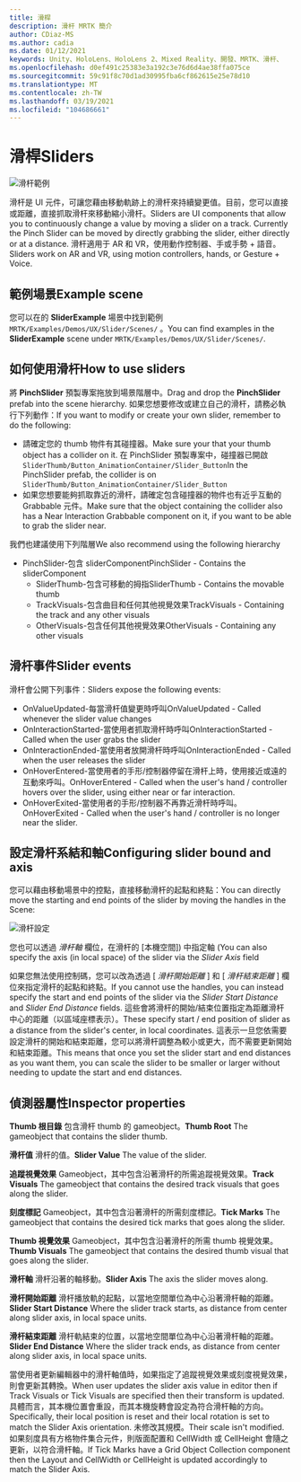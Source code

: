 ```yaml
---
title: 滑桿
description: 滑杆 MRTK 簡介
author: CDiaz-MS
ms.author: cadia
ms.date: 01/12/2021
keywords: Unity、HoloLens、HoloLens 2、Mixed Reality、開發、MRTK、滑杆、
ms.openlocfilehash: d0ef491c25383e3a192c3e76d6d4ae38ffa075ce
ms.sourcegitcommit: 59c91f8c70d1ad30995fba6cf862615e25e78d10
ms.translationtype: MT
ms.contentlocale: zh-TW
ms.lasthandoff: 03/19/2021
ms.locfileid: "104686661"
---
```

# <a name="sliders"></a><span data-ttu-id="e68d2-104">滑桿</span><span class="sxs-lookup"><span data-stu-id="e68d2-104">Sliders</span></span>

![滑杆範例](../images/slider/MRTK_UX_Slider_Main.jpg)

<span data-ttu-id="e68d2-106">滑杆是 UI 元件，可讓您藉由移動軌跡上的滑杆來持續變更值。目前，您可以直接或距離，直接抓取滑杆來移動縮小滑杆。</span><span class="sxs-lookup"><span data-stu-id="e68d2-106">Sliders are UI components that allow you to continuously change a value by moving a slider on a track. Currently the Pinch Slider can be moved by directly grabbing the slider, either directly or at a distance.</span></span> <span data-ttu-id="e68d2-107">滑杆適用于 AR 和 VR，使用動作控制器、手或手勢 + 語音。</span><span class="sxs-lookup"><span data-stu-id="e68d2-107">Sliders work on AR and VR, using motion controllers, hands, or Gesture + Voice.</span></span>

## <a name="example-scene"></a><span data-ttu-id="e68d2-108">範例場景</span><span class="sxs-lookup"><span data-stu-id="e68d2-108">Example scene</span></span>

<span data-ttu-id="e68d2-109">您可以在的 **SliderExample** 場景中找到範例 `MRTK/Examples/Demos/UX/Slider/Scenes/` 。</span><span class="sxs-lookup"><span data-stu-id="e68d2-109">You can find examples in the **SliderExample** scene under `MRTK/Examples/Demos/UX/Slider/Scenes/`.</span></span>

## <a name="how-to-use-sliders"></a><span data-ttu-id="e68d2-110">如何使用滑杆</span><span class="sxs-lookup"><span data-stu-id="e68d2-110">How to use sliders</span></span>

<span data-ttu-id="e68d2-111">將 **PinchSlider** 預製專案拖放到場景階層中。</span><span class="sxs-lookup"><span data-stu-id="e68d2-111">Drag and drop the **PinchSlider** prefab into the scene hierarchy.</span></span> <span data-ttu-id="e68d2-112">如果您想要修改或建立自己的滑杆，請務必執行下列動作：</span><span class="sxs-lookup"><span data-stu-id="e68d2-112">If you want to modify or create your own slider, remember to do the following:</span></span>

- <span data-ttu-id="e68d2-113">請確定您的 thumb 物件有其碰撞器。</span><span class="sxs-lookup"><span data-stu-id="e68d2-113">Make sure your that your thumb object has a collider on it.</span></span> <span data-ttu-id="e68d2-114">在 PinchSlider 預製專案中，碰撞器已開啟 `SliderThumb/Button_AnimationContainer/Slider_Button`</span><span class="sxs-lookup"><span data-stu-id="e68d2-114">In the PinchSlider prefab, the collider is on `SliderThumb/Button_AnimationContainer/Slider_Button`</span></span>
- <span data-ttu-id="e68d2-115">如果您想要能夠抓取靠近的滑杆，請確定包含碰撞器的物件也有近乎互動的 Grabbable 元件。</span><span class="sxs-lookup"><span data-stu-id="e68d2-115">Make sure that the object containing the collider also has a Near Interaction Grabbable component on it, if you want to be able to grab the slider near.</span></span>

<span data-ttu-id="e68d2-116">我們也建議使用下列階層</span><span class="sxs-lookup"><span data-stu-id="e68d2-116">We also recommend using the following hierarchy</span></span>

- <span data-ttu-id="e68d2-117">PinchSlider-包含 sliderComponent</span><span class="sxs-lookup"><span data-stu-id="e68d2-117">PinchSlider - Contains the sliderComponent</span></span>
  - <span data-ttu-id="e68d2-118">SliderThumb-包含可移動的拇指</span><span class="sxs-lookup"><span data-stu-id="e68d2-118">SliderThumb - Contains the movable thumb</span></span>
  - <span data-ttu-id="e68d2-119">TrackVisuals-包含曲目和任何其他視覺效果</span><span class="sxs-lookup"><span data-stu-id="e68d2-119">TrackVisuals - Containing the track and any other visuals</span></span>
  - <span data-ttu-id="e68d2-120">OtherVisuals-包含任何其他視覺效果</span><span class="sxs-lookup"><span data-stu-id="e68d2-120">OtherVisuals - Containing any other visuals</span></span>

## <a name="slider-events"></a><span data-ttu-id="e68d2-121">滑杆事件</span><span class="sxs-lookup"><span data-stu-id="e68d2-121">Slider events</span></span>

<span data-ttu-id="e68d2-122">滑杆會公開下列事件：</span><span class="sxs-lookup"><span data-stu-id="e68d2-122">Sliders expose the following events:</span></span>

- <span data-ttu-id="e68d2-123">OnValueUpdated-每當滑杆值變更時呼叫</span><span class="sxs-lookup"><span data-stu-id="e68d2-123">OnValueUpdated - Called whenever the slider value changes</span></span>
- <span data-ttu-id="e68d2-124">OnInteractionStarted-當使用者抓取滑杆時呼叫</span><span class="sxs-lookup"><span data-stu-id="e68d2-124">OnInteractionStarted - Called when the user grabs the slider</span></span>
- <span data-ttu-id="e68d2-125">OnInteractionEnded-當使用者放開滑杆時呼叫</span><span class="sxs-lookup"><span data-stu-id="e68d2-125">OnInteractionEnded - Called when the user releases the slider</span></span>
- <span data-ttu-id="e68d2-126">OnHoverEntered-當使用者的手形/控制器停留在滑杆上時，使用接近或遠的互動來呼叫。</span><span class="sxs-lookup"><span data-stu-id="e68d2-126">OnHoverEntered - Called when the user's hand / controller hovers over the slider, using either near or far interaction.</span></span>
- <span data-ttu-id="e68d2-127">OnHoverExited-當使用者的手形/控制器不再靠近滑杆時呼叫。</span><span class="sxs-lookup"><span data-stu-id="e68d2-127">OnHoverExited - Called when the user's hand / controller is no longer near the slider.</span></span>

## <a name="configuring-slider-bound-and-axis"></a><span data-ttu-id="e68d2-128">設定滑杆系結和軸</span><span class="sxs-lookup"><span data-stu-id="e68d2-128">Configuring slider bound and axis</span></span>

<span data-ttu-id="e68d2-129">您可以藉由移動場景中的控點，直接移動滑杆的起點和終點：</span><span class="sxs-lookup"><span data-stu-id="e68d2-129">You can directly move the starting and end points of the slider by moving the handles in the Scene:</span></span>

![滑杆設定](../images/sliders/MRTK_Sliders_Setup.png)

<span data-ttu-id="e68d2-131">您也可以透過 _滑杆軸_ 欄位，在滑杆的 [本機空間]) 中指定軸 (</span><span class="sxs-lookup"><span data-stu-id="e68d2-131">You can also specify the axis (in local space) of the slider via the _Slider Axis_ field</span></span>

<span data-ttu-id="e68d2-132">如果您無法使用控制碼，您可以改為透過 [ _滑杆開始距離_ ] 和 [ _滑杆結束距離_ ] 欄位來指定滑杆的起點和終點。</span><span class="sxs-lookup"><span data-stu-id="e68d2-132">If you cannot use the handles, you can instead specify the start and end points of the slider via the _Slider Start Distance_ and _Slider End Distance_ fields.</span></span> <span data-ttu-id="e68d2-133">這些會將滑杆的開始/結束位置指定為距離滑杆中心的距離（以區域座標表示）。</span><span class="sxs-lookup"><span data-stu-id="e68d2-133">These specify start / end position of slider as a distance from the slider's center, in local coordinates.</span></span> <span data-ttu-id="e68d2-134">這表示一旦您依需要設定滑杆的開始和結束距離，您可以將滑杆調整為較小或更大，而不需要更新開始和結束距離。</span><span class="sxs-lookup"><span data-stu-id="e68d2-134">This means that once you set the slider start and end distances as you want them, you can scale the slider to be smaller or larger without needing to update the start and end distances.</span></span>

## <a name="inspector-properties"></a><span data-ttu-id="e68d2-135">偵測器屬性</span><span class="sxs-lookup"><span data-stu-id="e68d2-135">Inspector properties</span></span>

<span data-ttu-id="e68d2-136">**Thumb 根目錄** 包含滑杆 thumb 的 gameobject。</span><span class="sxs-lookup"><span data-stu-id="e68d2-136">**Thumb Root** The gameobject that contains the slider thumb.</span></span>

<span data-ttu-id="e68d2-137">**滑杆值** 滑杆的值。</span><span class="sxs-lookup"><span data-stu-id="e68d2-137">**Slider Value** The value of the slider.</span></span>

<span data-ttu-id="e68d2-138">**追蹤視覺效果** Gameobject，其中包含沿著滑杆的所需追蹤視覺效果。</span><span class="sxs-lookup"><span data-stu-id="e68d2-138">**Track Visuals** The gameobject that contains the desired track visuals that goes along the slider.</span></span>

<span data-ttu-id="e68d2-139">**刻度標記** Gameobject，其中包含沿著滑杆的所需刻度標記。</span><span class="sxs-lookup"><span data-stu-id="e68d2-139">**Tick Marks** The gameobject that contains the desired tick marks that goes along the slider.</span></span>

<span data-ttu-id="e68d2-140">**Thumb 視覺效果** Gameobject，其中包含沿著滑杆的所需 thumb 視覺效果。</span><span class="sxs-lookup"><span data-stu-id="e68d2-140">**Thumb Visuals** The gameobject that contains the desired thumb visual that goes along the slider.</span></span>

<span data-ttu-id="e68d2-141">**滑杆軸** 滑杆沿著的軸移動。</span><span class="sxs-lookup"><span data-stu-id="e68d2-141">**Slider Axis** The axis the slider moves along.</span></span>

<span data-ttu-id="e68d2-142">**滑杆開始距離** 滑杆播放軌的起點，以當地空間單位為中心沿著滑杆軸的距離。</span><span class="sxs-lookup"><span data-stu-id="e68d2-142">**Slider Start Distance** Where the slider track starts, as distance from center along slider axis, in local space units.</span></span>

<span data-ttu-id="e68d2-143">**滑杆結束距離** 滑杆軌結束的位置，以當地空間單位為中心沿著滑杆軸的距離。</span><span class="sxs-lookup"><span data-stu-id="e68d2-143">**Slider End Distance** Where the slider track ends, as distance from center along slider axis, in local space units.</span></span>

<span data-ttu-id="e68d2-144">當使用者更新編輯器中的滑杆軸值時，如果指定了追蹤視覺效果或刻度視覺效果，則會更新其轉換。</span><span class="sxs-lookup"><span data-stu-id="e68d2-144">When user updates the slider axis value in editor then if Track Visuals or Tick Visuals are specified then their transform is updated.</span></span>
<span data-ttu-id="e68d2-145">具體而言，其本機位置會重設，而其本機旋轉會設定為符合滑杆軸的方向。</span><span class="sxs-lookup"><span data-stu-id="e68d2-145">Specifically, their local position is reset and their local rotation is set to match the Slider Axis orientation.</span></span>
<span data-ttu-id="e68d2-146">未修改其規模。</span><span class="sxs-lookup"><span data-stu-id="e68d2-146">Their scale isn't modified.</span></span>
<span data-ttu-id="e68d2-147">如果刻度具有方格物件集合元件，則版面配置和 CellWidth 或 CellHeight 會隨之更新，以符合滑杆軸。</span><span class="sxs-lookup"><span data-stu-id="e68d2-147">If Tick Marks have a Grid Object Collection component then the Layout and CellWidth or CellHeight is updated accordingly to match the Slider Axis.</span></span>
